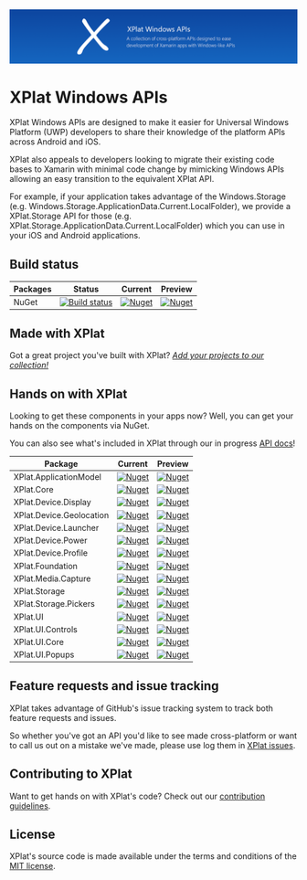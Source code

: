 <img src="Assets/ProjectBanner.png" alt="XPlat Windows APIs" />

# XPlat Windows APIs

XPlat Windows APIs are designed to make it easier for Universal Windows Platform (UWP) developers to share their knowledge of the platform APIs across Android and iOS. 

XPlat also appeals to developers looking to migrate their existing code bases to Xamarin with minimal code change by mimicking Windows APIs allowing an easy transition to the equivalent XPlat API.

For example, if your application takes advantage of the Windows.Storage (e.g. Windows.Storage.ApplicationData.Current.LocalFolder), we provide a XPlat.Storage API for those (e.g. XPlat.Storage.ApplicationData.Current.LocalFolder) which you can use in your iOS and Android applications. 

## Build status

| Packages | Status | Current | Preview |
| ------ | ------ | ------ | ------ |
| NuGet | [![Build status](https://dev.azure.com/jamesmcroft/XPlat%20Windows%20APIs/_apis/build/status/XPlat.CI)](https://dev.azure.com/jamesmcroft/XPlat%20Windows%20APIs/_build/latest?definitionId=24) | [![Nuget](https://img.shields.io/nuget/v/XPlat.Core.svg)](https://www.nuget.org/packages/XPlat.Core/) | [![Nuget](https://img.shields.io/nuget/vpre/XPlat.Core.svg)](https://www.nuget.org/packages/XPlat.Core/) |

## Made with XPlat

Got a great project you've built with XPlat? [*Add your projects to our collection!*](PROJECTS.md)

## Hands on with XPlat
Looking to get these components in your apps now? Well, you can get your hands on the components via NuGet.

You can also see what's included in XPlat through our in progress [API docs](https://xplat.gitbook.io/docs/)!

| Package | Current | Preview |
| ------ | ------ | ------ |
| XPlat.ApplicationModel | [![Nuget](https://img.shields.io/nuget/v/XPlat.ApplicationModel.svg)](https://www.nuget.org/packages/XPlat.ApplicationModel/) | [![Nuget](https://img.shields.io/nuget/vpre/XPlat.ApplicationModel.svg)](https://www.nuget.org/packages/XPlat.ApplicationModel/) |
| XPlat.Core | [![Nuget](https://img.shields.io/nuget/v/XPlat.Core.svg)](https://www.nuget.org/packages/XPlat.Core/) | [![Nuget](https://img.shields.io/nuget/vpre/XPlat.Core.svg)](https://www.nuget.org/packages/XPlat.Core/) |
| XPlat.Device.Display | [![Nuget](https://img.shields.io/nuget/v/XPlat.Device.Display.svg)](https://www.nuget.org/packages/XPlat.Device.Display/) | [![Nuget](https://img.shields.io/nuget/vpre/XPlat.Device.Display.svg)](https://www.nuget.org/packages/XPlat.Device.Display/) |
| XPlat.Device.Geolocation | [![Nuget](https://img.shields.io/nuget/v/XPlat.Device.Geolocation.svg)](https://www.nuget.org/packages/XPlat.Device.Geolocation/) | [![Nuget](https://img.shields.io/nuget/vpre/XPlat.Device.Geolocation.svg)](https://www.nuget.org/packages/XPlat.Device.Geolocation/) |
| XPlat.Device.Launcher | [![Nuget](https://img.shields.io/nuget/v/XPlat.Device.Launcher.svg)](https://www.nuget.org/packages/XPlat.Device.Launcher/) | [![Nuget](https://img.shields.io/nuget/vpre/XPlat.Device.Launcher.svg)](https://www.nuget.org/packages/XPlat.Device.Launcher/) |
| XPlat.Device.Power | [![Nuget](https://img.shields.io/nuget/v/XPlat.Device.Power.svg)](https://www.nuget.org/packages/XPlat.Device.Power/) | [![Nuget](https://img.shields.io/nuget/vpre/XPlat.Device.Power.svg)](https://www.nuget.org/packages/XPlat.Device.Power/) |
| XPlat.Device.Profile | [![Nuget](https://img.shields.io/nuget/v/XPlat.Device.Profile.svg)](https://www.nuget.org/packages/XPlat.Device.Profile/) | [![Nuget](https://img.shields.io/nuget/vpre/XPlat.Device.Profile.svg)](https://www.nuget.org/packages/XPlat.Device.Profile/) |
| XPlat.Foundation | [![Nuget](https://img.shields.io/nuget/v/XPlat.Foundation.svg)](https://www.nuget.org/packages/XPlat.Foundation/) | [![Nuget](https://img.shields.io/nuget/vpre/XPlat.Foundation.svg)](https://www.nuget.org/packages/XPlat.Foundation/) |
| XPlat.Media.Capture | [![Nuget](https://img.shields.io/nuget/v/XPlat.Media.Capture.svg)](https://www.nuget.org/packages/XPlat.Media.Capture/) | [![Nuget](https://img.shields.io/nuget/vpre/XPlat.Media.Capture.svg)](https://www.nuget.org/packages/XPlat.Media.Capture/) |
| XPlat.Storage | [![Nuget](https://img.shields.io/nuget/v/XPlat.Storage.svg)](https://www.nuget.org/packages/XPlat.Storage/) | [![Nuget](https://img.shields.io/nuget/vpre/XPlat.Storage.svg)](https://www.nuget.org/packages/XPlat.Storage/) |
| XPlat.Storage.Pickers | [![Nuget](https://img.shields.io/nuget/v/XPlat.Storage.Pickers.svg)](https://www.nuget.org/packages/XPlat.Storage.Pickers/) | [![Nuget](https://img.shields.io/nuget/vpre/XPlat.Storage.Pickers.svg)](https://www.nuget.org/packages/XPlat.Storage.Pickers/) |
| XPlat.UI | [![Nuget](https://img.shields.io/nuget/v/XPlat.UI.svg)](https://www.nuget.org/packages/XPlat.UI/) | [![Nuget](https://img.shields.io/nuget/vpre/XPlat.UI.svg)](https://www.nuget.org/packages/XPlat.UI/) |
| XPlat.UI.Controls | [![Nuget](https://img.shields.io/nuget/v/XPlat.UI.Controls.svg)](https://www.nuget.org/packages/XPlat.UI.Controls/) | [![Nuget](https://img.shields.io/nuget/vpre/XPlat.UI.Controls.svg)](https://www.nuget.org/packages/XPlat.UI.Controls/) |
| XPlat.UI.Core | [![Nuget](https://img.shields.io/nuget/v/XPlat.UI.Core.svg)](https://www.nuget.org/packages/XPlat.UI.Core/) | [![Nuget](https://img.shields.io/nuget/vpre/XPlat.UI.Core.svg)](https://www.nuget.org/packages/XPlat.UI.Core/) |
| XPlat.UI.Popups | [![Nuget](https://img.shields.io/nuget/v/XPlat.UI.Popups.svg)](https://www.nuget.org/packages/XPlat.UI.Popups/) | [![Nuget](https://img.shields.io/nuget/vpre/XPlat.UI.Popups.svg)](https://www.nuget.org/packages/XPlat.UI.Popups/) |

## Feature requests and issue tracking

XPlat takes advantage of GitHub's issue tracking system to track both feature requests and issues. 

So whether you've got an API you'd like to see made cross-platform or want to call us out on a mistake we've made, please use log them in [XPlat issues](https://github.com/jamesmcroft/XPlat-Windows-APIs/issues).

## Contributing to XPlat

Want to get hands on with XPlat's code? Check out our [contribution guidelines](CONTRIBUTING.md).

## License

XPlat's source code is made available under the terms and conditions of the [MIT license](LICENSE).
